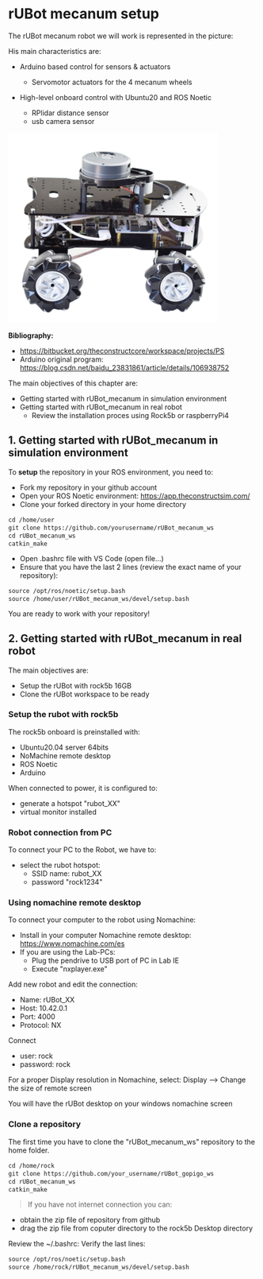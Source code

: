 # **rUBot mecanum setup**

The rUBot mecanum robot we will work is represented in the picture:

His main characteristics are: 
- Arduino based control for sensors & actuators
  - Servomotor actuators for the 4 mecanum wheels
  
- High-level onboard control with Ubuntu20 and ROS Noetic
  - RPlidar distance sensor
  - usb camera sensor

![](./Images/01_Setup/1_osoyoo.png)


**Bibliography:**
- https://bitbucket.org/theconstructcore/workspace/projects/PS
- Arduino original program: https://blog.csdn.net/baidu_23831861/article/details/106938752

The main objectives of this chapter are:

- Getting started with rUBot_mecanum in simulation environment
- Getting started with rUBot_mecanum in real robot
  - Review the installation proces using Rock5b or raspberryPi4

## **1. Getting started with rUBot_mecanum in simulation environment**

To **setup** the repository in your ROS environment, you need to:
- Fork my repository in your github account
- Open your ROS Noetic environment: https://app.theconstructsim.com/
- Clone your forked directory in your home directory
```shell
cd /home/user
git clone https://github.com/yourusername/rUBot_mecanum_ws
cd rUBot_mecanum_ws
catkin_make
```
- Open .bashrc file with VS Code (open file...)
- Ensure that you have the last 2 lines (review the exact name of your repository):
```shell
source /opt/ros/noetic/setup.bash
source /home/user/rUBot_mecanum_ws/devel/setup.bash
```
You are ready to work with your repository!

## **2. Getting started with rUBot_mecanum in real robot**

The main objectives are:

- Setup the rUBot with rock5b 16GB
- Clone the rUBot workspace to be ready


### **Setup the rubot with rock5b**

The rock5b onboard is preinstalled with:
- Ubuntu20.04 server 64bits
- NoMachine remote desktop
- ROS Noetic
- Arduino

When connected to power, it is configured to:
- generate a hotspot "rubot_XX"
- virtual monitor installed

### **Robot connection from PC**

To connect your PC to the Robot, we have to:
- select the rubot hotspot:
    - SSID name: rubot_XX 
    - password "rock1234"

### **Using nomachine remote desktop**
To connect your computer to the robot using Nomachine:
- Install in your computer Nomachine remote desktop: https://www.nomachine.com/es
- If you are using the Lab-PCs:
  - Plug the pendrive to USB port of PC in Lab IE
  - Execute "nxplayer.exe" 

Add new robot and edit the connection:
- Name: rUBot_XX
- Host: 10.42.0.1
- Port: 4000
- Protocol: NX

Connect
- user: rock
- password: rock

For a proper Display resolution in Nomachine, select: Display --> Change the size of remote screen

You will have the rUBot desktop on your windows nomachine screen

### **Clone a repository**

The first time you have to clone the "rUBot_mecanum_ws" repository to the home folder.
```shell
cd /home/rock
git clone https://github.com/your_username/rUBot_gopigo_ws
cd rUBot_mecanum_ws
catkin_make
```
> If you have not internet connection you can:
- obtain the zip file of repository from github
- drag the zip file from coputer directory to the rock5b Desktop directory

Review the ~/.bashrc: Verify the last lines:
```shell
source /opt/ros/noetic/setup.bash
source /home/rock/rUBot_mecanum_ws/devel/setup.bash
```
